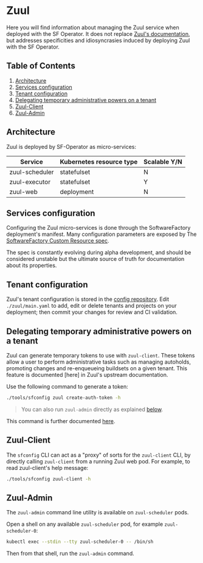 # Zuul

Here you will find information about managing the Zuul service when deployed with the SF Operator.
It does not replace [Zuul's documentation](https://zuul-ci.org/docs/zuul/latest/),
but addresses specificities and idiosyncrasies induced by deploying Zuul with the SF Operator.

## Table of Contents

1. [Architecture](#architecture)
1. [Services configuration](#services-configuration)
1. [Tenant configuration](#tenant-configuration)
1. [Delegating temporary administrative powers on a tenant](#delegating-temporary-administrative-powers-on-a-tenant)
1. [Zuul-Client](#zuul-client)
1. [Zuul-Admin](#zuul-admin)

## Architecture

Zuul is deployed by SF-Operator as micro-services:

| Service | Kubernetes resource type | Scalable Y/N |
|---------|--------------------------|-------------|
| zuul-scheduler | statefulset | N |
| zuul-executor | statefulset | Y |
| zuul-web | deployment | N |

## Services configuration

Configuring the Zuul micro-services is done through the SoftwareFactory deployment's manifest. Many configuration parameters are exposed by The [SoftwareFactory Custom Resource spec](./../../config/crd/bases/sf.softwarefactory-project.io_softwarefactories.yaml).

The spec is constantly evolving during alpha development, and should be considered
unstable but the ultimate source of truth for documentation about its properties.

## Tenant configuration

Zuul's tenant configuration is stored in the [config repository](./config_repository.md). Edit `./zuul/main.yaml` to add, edit or delete tenants and projects on your
deployment; then commit your changes for review and CI validation.

## Delegating temporary administrative powers on a tenant

Zuul can generate temporary tokens to use with `zuul-client`. These tokens allow
a user to perform administrative tasks such as managing autoholds, promoting changes
 and re-enqueueing buildsets on a given tenant. This feature is documented [here] in
 Zuul's upstream documentation.

Use the following command to generate a token:

 ```bash
 ./tools/sfconfig zuul create-auth-token -h
 ```

> You can also run `zuul-admin` directly as explained [below](#zuul-admin).

 This command is further documented [here](./../cli/index.md#create-auth-token).

## Zuul-Client

The `sfconfig` CLI can act as a "proxy" of sorts for the `zuul-client` CLI, by directly calling  `zuul-client` from a running Zuul web pod. For example, to read zuul-client's help message:

```bash
./tools/sfconfig zuul-client -h
```

## Zuul-Admin

The `zuul-admin` command line utility is available on `zuul-scheduler` pods.

Open a shell on any available `zuul-scheduler` pod, for example `zuul-scheduler-0`:

```sh
kubectl exec --stdin --tty zuul-scheduler-0 -- /bin/sh
```

Then from that shell, run the `zuul-admin` command.

